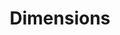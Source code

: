 ---
bigquery: https://console.cloud.google.com/bigquery?p=covid-19-dimensions-ai&page=table&d=data&t=publications
contributors: Digital Science, https://www.digital-science.com/
cost: Free for personal, non-commercial use.
description: Dimensions contains more than 100 million publications, ranging from
  articles published in scholarly journals, books and book chapters, to preprints
  and conference proceedings. All publications are contextualized with linked data
  sets, funding, publications, patents, clinical trials, and policy documents. You
  can also view associated categories, funders, institutions, and researcher profiles.
documentation: https://docs.dimensions.ai/bigquery/index.html
last_edit: 04/12/2022, 03:05:55
location: https://www.dimensions.ai/products/free/
maintained_by: Digital Science, https://www.digital-science.com/
schema_fields:
- date_online
- category_hrcs_rac
- year
- open_access_categories_v2
- wikipedia_url
- funder_org_state_codes
- book_series_title
- concepts
- altmetrics
- associated_publication_pmid
- funding_details
- funding_eur
- jurisdiction
- email_address
- publication_year
- family_count
- source_id
- grant_number
- category_hrcs_hc
- researcher_ids
- category_for
- publication_ids
- description
- funding_currency
- original_title
- publisher
- start_date
- supporting_grant_ids
- pmid
- name
- legal_status
- parent_id
- granted_date
- journal_lists
- journal
- issue
- associated_publication_doi
- open_access_categories
- funder_org
- granted_year
- family_id
- funder_countries
- foa_number
- acronyms
- aliases
- acronym
- current_assignee_orgs
- expiration_date
- ipcr
- patent_ids
- original_abstract
- original_assignee_countries
- pages
- organisation_details
- family_members_ids
- research_org_city_names
- brief_title
- address
- category_sdg
- filing_status
- license
- funding_aud
- end_date
- category_bra
- citation_string
- date_print
- embargo_date
- active_years
- date_modified
- clinical_trial_ids
- isbn
- funding_usd
- mesh_terms
- cpc
- category_uoa
- cited_by_ids
- type
- title
- funding_gbp
- proceedings_title
- categories
- research_orgs
- legal_events
- linkout
- funding_cny
- funding_cad
- links
- language
- priority_year
- funder_org_countries
- authors
- original_assignee_orgs
- citations_count
- resulting_publication_ids
- start_year
- repository_name
- editors
- acknowledgements
- funding_nzd
- inventor_names
- priority_date
- category_hra
- repository_id
- doi
- id
- pmcid
- mesh_headings
- volume
- date_inserted
- reference_ids
- book_title
- conference
- metrics
- publication_date
- labels
- research_org_countries
- funder_org_acronyms
- conditions
- status
- citations
- funder_org_cities
- investigators
- created_date
- phase
- filing_date
- associated_publication_arxiv_id
- date_normal
- funder_orgs
- arxiv_id
- filing_year
- current_assignee
- research_org_country_names
- external_ids
- subtitles
- funding_jpy
- date
- research_org_state_codes
- types
- interventions
- application_number
- kind
- gender
- end_year
- current_assignee_countries
- expiration_year
- research_org_cities
- established
- abstract
- assignee_countries
- funding_chf
- category_icrp_cso
- category_rcdc
- relationships
- associated_publication_id
- original_assignee
- associated_grant_ids
- research_org_state_names
- category_icrp_ct
- repository_url
- funding_amount
- date_imported_gbq
- resulting_publication_doi
- registry
- eisbn
- assignee_orgs
shortname: dimensions
tags:
- scholarly literature
- patents
- funding
- clinical trials
- academic profiles
terms_of_use: 'Use of both the Dimensions COVID-19 dataset and full Dimensions dataset
  are subject to the Dimensions Terms of use: https://www.dimensions.ai/policies-terms-legal '
title: Dimensions
uuid: dcff88bd-fe6b-4fdb-8159-809bf9d7bc1c
---